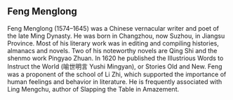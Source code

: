 ## Feng Menglong

Feng Menglong (1574–1645) was a Chinese vernacular writer and poet of the late Ming Dynasty. He was born in Changzhou, now Suzhou, in Jiangsu Province.
Most of his literary work was in editing and compiling histories, almanacs and novels. Two of his noteworthy novels are Qing Shi and the shenmo work Pingyao Zhuan. In 1620 he published the Illustrious Words to Instruct the World (喻世明言 Yushi Mingyan), or Stories Old and New.
Feng was a proponent of the school of Li Zhi, which supported the importance of human feelings and behavior in literature. He is frequently associated with Ling Mengchu, author of Slapping the Table in Amazement.